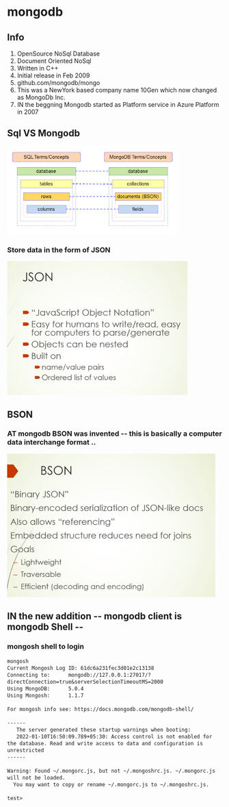 # mongodb 
## Info 

<ol> 
  <li> OpenSource NoSql Database </li>
  <li> Document Oriented NoSql  </li>
  <li> Written in C++ </li>
  <li> Initial release in Feb 2009 </li>
  <li> github.com/mongodb/mongo </li>
  <li> This was a NewYork based company name 10Gen which now changed as MongoDb Inc. </li>
  <li> IN the beggning Mongodb started as Platform service in Azure Platform in 2007 </li>
</ol>

## Sql VS Mongodb 

<img src="cmp.png">

### Store data in the form of JSON 

<img src="json.png">

## BSON 

### AT mongodb BSON was invented -- this is basically a computer data interchange format ..

<img src="bson.png">

## IN the new addition -- mongodb client is mongodb Shell -- 

### mongosh shell to login 

```
mongosh
Current Mongosh Log ID:	61dc6a231fec3d01e2c13138
Connecting to:		mongodb://127.0.0.1:27017/?directConnection=true&serverSelectionTimeoutMS=2000
Using MongoDB:		5.0.4
Using Mongosh:		1.1.7

For mongosh info see: https://docs.mongodb.com/mongodb-shell/

------
   The server generated these startup warnings when booting:
   2022-01-10T16:50:09.789+05:30: Access control is not enabled for the database. Read and write access to data and configuration is unrestricted
------

Warning: Found ~/.mongorc.js, but not ~/.mongoshrc.js. ~/.mongorc.js will not be loaded.
  You may want to copy or rename ~/.mongorc.js to ~/.mongoshrc.js.
  
test> 

``` 




